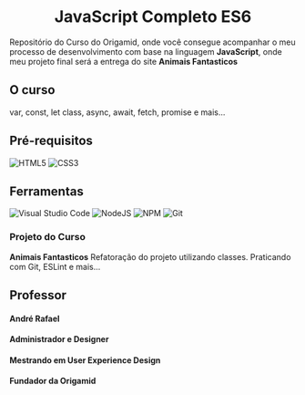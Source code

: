 <h1 align="center">JavaScript Completo ES6</h1>

Repositório do Curso do Origamid, onde você consegue acompanhar o meu processo de desenvolvimento com base na linguagem **JavaScript**, onde meu projeto final será a entrega do site **Animais Fantasticos**

## O curso
var, const, let class, async, await, fetch, promise e mais...


## Pré-requisitos

![HTML5](https://img.shields.io/badge/html5-%23E34F26.svg?style=for-the-badge&logo=html5&logoColor=white) ![CSS3](https://img.shields.io/badge/css3-%231572B6.svg?style=for-the-badge&logo=css3&logoColor=white)

## Ferramentas
![Visual Studio Code](https://img.shields.io/badge/Visual%20Studio%20Code-0078d7.svg?style=for-the-badge&logo=visual-studio-code&logoColor=white) ![NodeJS](https://img.shields.io/badge/node.js-6DA55F?style=for-the-badge&logo=node.js&logoColor=white) ![NPM](https://img.shields.io/badge/NPM-%23CB3837.svg?style=for-the-badge&logo=npm&logoColor=white) ![Git](https://img.shields.io/badge/git-%23F05033.svg?style=for-the-badge&logo=git&logoColor=white)

### Projeto do Curso
**Animais Fantasticos** 
Refatoração do projeto utilizando classes. Praticando com Git, ESLint e mais...

## Professor

#### André Rafael
#### Administrador e Designer
#### Mestrando em User Experience Design
#### Fundador da Origamid
